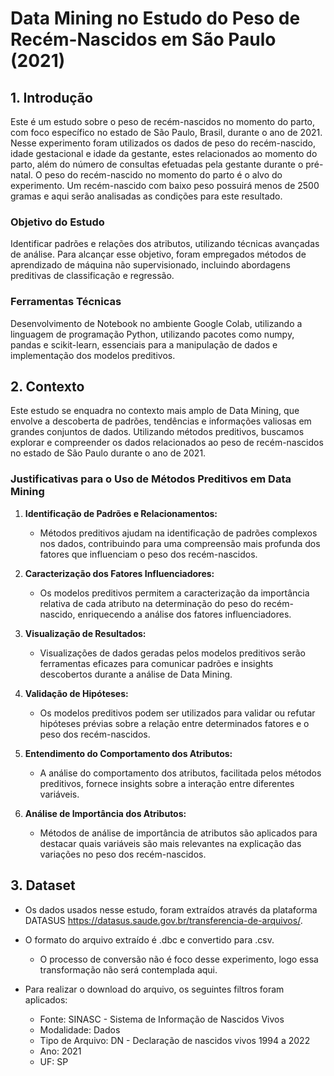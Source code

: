 # Data Mining no Estudo do Peso de Recém-Nascidos em São Paulo (2021)

## 1. Introdução

Este é um estudo sobre o peso de recém-nascidos no momento do parto, com foco específico no estado de São Paulo, Brasil, durante o ano de 2021.
Nesse experimento foram utilizados os dados de peso do recém-nascido, idade gestacional e idade da gestante, estes relacionados ao momento do parto, além do número de consultas efetuadas pela gestante durante o pré-natal.
O peso do recém-nascido no momento do parto é o alvo do experimento.
Um recém-nascido com baixo peso possuirá menos de 2500 gramas e aqui serão analisadas as condições para este resultado. 

### Objetivo do Estudo

Identificar padrões e relações dos atributos, utilizando técnicas avançadas de análise. Para alcançar esse objetivo, foram empregados métodos de aprendizado de máquina não supervisionado, incluindo abordagens preditivas de classificação e regressão.

### Ferramentas Técnicas

Desenvolvimento de Notebook no ambiente Google Colab, utilizando a linguagem de programação Python, utilizando pacotes como numpy, pandas e scikit-learn, essenciais para a manipulação de dados e implementação dos modelos preditivos.

## 2. Contexto 

Este estudo se enquadra no contexto mais amplo de Data Mining, que envolve a descoberta de padrões, tendências e informações valiosas em grandes conjuntos de dados. Utilizando métodos preditivos, buscamos explorar e compreender os dados relacionados ao peso de recém-nascidos no estado de São Paulo durante o ano de 2021.

### Justificativas para o Uso de Métodos Preditivos em Data Mining

1. **Identificação de Padrões e Relacionamentos:**
   - Métodos preditivos ajudam na identificação de padrões complexos nos dados, contribuindo para uma compreensão mais profunda dos fatores que influenciam o peso dos recém-nascidos.

2. **Caracterização dos Fatores Influenciadores:**
   - Os modelos preditivos permitem a caracterização da importância relativa de cada atributo na determinação do peso do recém-nascido, enriquecendo a análise dos fatores influenciadores.

3. **Visualização de Resultados:**
   - Visualizações de dados geradas pelos modelos preditivos serão ferramentas eficazes para comunicar padrões e insights descobertos durante a análise de Data Mining.

4. **Validação de Hipóteses:**
   - Os modelos preditivos podem ser utilizados para validar ou refutar hipóteses prévias sobre a relação entre determinados fatores e o peso dos recém-nascidos.

5. **Entendimento do Comportamento dos Atributos:**
   - A análise do comportamento dos atributos, facilitada pelos métodos preditivos, fornece insights sobre a interação entre diferentes variáveis.

6. **Análise de Importância dos Atributos:**
   - Métodos de análise de importância de atributos são aplicados para destacar quais variáveis são mais relevantes na explicação das variações no peso dos recém-nascidos.

## 3. Dataset
- Os dados usados nesse estudo, foram extraídos através da plataforma DATASUS https://datasus.saude.gov.br/transferencia-de-arquivos/.
- O formato do arquivo extraído é .dbc e convertido para .csv.
   - O processo de conversão não é foco desse experimento, logo essa transformação não será contemplada aqui.
 
- Para realizar o download do arquivo, os seguintes filtros foram aplicados:
   - Fonte: SINASC - Sistema de Informação de Nascidos Vivos
   - Modalidade: Dados
   - Tipo de Arquivo: DN - Declaração de nascidos vivos 1994 a 2022
   - Ano: 2021
   - UF: SP
